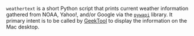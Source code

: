 `weathertext` is a short Python script that prints current weather information gathered from NOAA, Yahoo!, and/or Google via the [`pywapi`][1] library. It primary intent is to be called by [GeekTool][2] to display the information on the Mac desktop.

[1]: http://code.google.com/p/python-weather-api/
[2]: http://projects.tynsoe.org/en/geektool/
